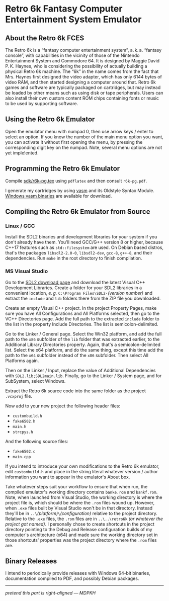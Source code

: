 # Retro 6k Fantasy Computer Entertainment System Emulator

## About the Retro 6k FCES

The Retro 6k is a “fantasy computer entertainment system”, a. k. a. “fantasy console”, with capabilities in the vicinity of those of the Nintendo Entertainment System and Commodore 64. It is designed by Maggie David P. K. Haynes, who is considering the possibility of actually building a physical Retro 6k machine. The “6k” in the name comes from the fact that Mrs. Haynes first designed the video adapter, which has only 6144 bytes of video RAM, and then started designing a computer around that. Retro 6k games and software are typically packaged on cartridges, but may instead be loaded by other means such as using disk or tape peripherals. Users can also install their own custom content ROM chips containing fonts or music to be used by supporting software.

## Using the Retro 6k Emulator

Open the emulator menu with numpad 0, then use arrow keys / enter to select an option. If you know the number of the main menu option you want, you can activate it without first opening the menu, by pressing the corresponding digit key on the numpad. Note, several menu options are not yet imple!ented.

## Programming the Retro 6k Emulator

Compile [sdk/r6k-pg.tex](sdk/r6k-pg.tex) using `pdflatex` and then consult `r6k-pg.pdf`.

I generate my cartridges by using [vasm](http://sun.hasenbraten.de/vasm/index.php?view=main) and its Oldstyle Syntax Module. [Windows vasm binaries](https://www.chibiakumas.com/z80/vasm.php) are available for download.

## Compiling the Retro 6k Emulator from Source

### Linux / GCC

Install the SDL2 binaries and development libraries for your system if you don't already have them.  You'll need GCC/G++ version 8 or higher, because C++17 features such as `std::filesystem` are used. On Debian based distros, that's the packages `libsdl2-2.0-0`, `libsdl2-dev`, `gcc-8`, `g++-8`, and their dependencies. Run `make` in the root directory to finish compilation.

### MS Visual Studio

Go to the [SDL2 download page](http://www.libsdl.org/download-2.0.php) and download the latest Visual C++ Development Libraries. Create a folder for your SDL2 libraries in a convenient location, *e. g.* `C:\Program Files\SDL2-`*(version number)* and extract the `include` and `lib` folders there from the ZIP file you downloaded.  

Create an empty Visual C++ project. In the project Property Pages, make sure you have All Configurations and All Platforms selected, then go to the VC++ Directories page. Add the full path to the extracted `include` folder to the list in the property Include Directories. The list is semicolon-delimited.

Go to the Linker / General page. Select the Win32 platform, and add the full path to the `x86` subfolder of the `lib` folder that was extracted earlier, to the Additional Library Directories property. Again, that's a semicolon-delimited list. Select the x64 platform, and do the same thing, except this time add the path to the `x64` subfolder instead of the `x86` subfolder. Then select All Platforms again.

Then on the Linker / Input, replace the value of Additional Dependencies with `SDL2.lib;SDL2main.lib`. Finally, go to the Linker / System page, and for SubSystem, select Windows.

Extract the Retro 6k source code into the same folder as the project `.vcxproj` file.

Now add to your new project the following header files:
* `custombuild.h`
* `fake6502.h`
* `main.h`
* `strcpys.h`

And the following source files:
* `fake6502.c`
* `main.cpp`

If you intend to introduce your own modifications to the Retro 6k emulator, edit `custombuild.h` and place in the string literal whatever version / author information you want to appear in the emulator's About box.

Take whatever steps suit your workflow to ensure that when run, the compiled emulator's working directory contains `banke.rom` and `bankf.rom`. Note, when launched from Visual Studio, the working directory is where the project file is, which should be where the `.rom` files wound up. However, when `.exe` files built by Visual Studio won't be in that directory. Instead they'll be in `..\`*(platform)*`\`*(configuration)* relative to the project directory. Relative to the `.exe` files, the `.rom` files are in `..\..\retro6k` *(or whatever the project got named)*. I personally chose to create shortcuts in the project directory pointing to the Debug and Release configuration builds of my computer's architecture (x64) and made sure the working directory set in those shortcuts' properties was the project directory where the `.rom` files are.

## Binary Releases

I intend to periodically provide releases with Windows 64-bit binaries, documentation compiled to PDF, and possibly Debian packages.

---

*pretend this part is right-aligned — MDPKH*
